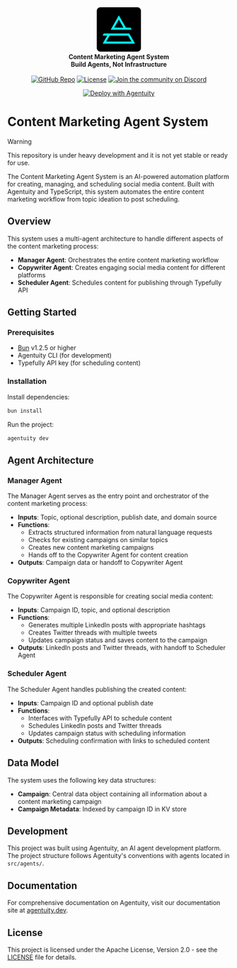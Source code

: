 <div align="center">
    <img src="https://raw.githubusercontent.com/agentuity/agent-social-marketing/main/.github/Agentuity.png" alt="Agentuity" width="100"/> <br/>
    <strong>Content Marketing Agent System</strong> <br/>
    <strong>Build Agents, Not Infrastructure</strong> <br/>
<br />
<a href="https://github.com/agentuity/agent-social-marketing"><img alt="GitHub Repo" src="https://img.shields.io/badge/GitHub-Marketing-blue"></a>
<a href="https://github.com/agentuity/agent-social-marketing/blob/main/LICENSE.md"><img alt="License" src="https://badgen.now.sh/badge/license/Apache-2.0"></a>
<a href="https://discord.gg/vtn3hgUfuc"><img alt="Join the community on Discord" src="https://img.shields.io/discord/1332974865371758646.svg?style=flat"></a>

[![Deploy with Agentuity](https://app.agentuity.com/img/deploy.svg)](https://app.agentuity.com/deploy)
</div>
</div>

# Content Marketing Agent System

> [!WARNING]  
> This repository is under heavy development and it is not yet stable or ready for use.

The Content Marketing Agent System is an AI-powered automation platform for creating, managing, and scheduling social media content. Built with Agentuity and TypeScript, this system automates the entire content marketing workflow from topic ideation to post scheduling.

## Overview

This system uses a multi-agent architecture to handle different aspects of the content marketing process:

- **Manager Agent**: Orchestrates the entire content marketing workflow
- **Copywriter Agent**: Creates engaging social media content for different platforms
- **Scheduler Agent**: Schedules content for publishing through Typefully API

## Getting Started

### Prerequisites

- [Bun](https://bun.sh) v1.2.5 or higher
- Agentuity CLI (for development)
- Typefully API key (for scheduling content)

### Installation

Install dependencies:

```bash
bun install
```

Run the project:

```bash
agentuity dev
```

## Agent Architecture

### Manager Agent

The Manager Agent serves as the entry point and orchestrator of the content marketing process:

- **Inputs**: Topic, optional description, publish date, and domain source
- **Functions**:
  - Extracts structured information from natural language requests
  - Checks for existing campaigns on similar topics
  - Creates new content marketing campaigns
  - Hands off to the Copywriter Agent for content creation
- **Outputs**: Campaign data or handoff to Copywriter Agent

### Copywriter Agent

The Copywriter Agent is responsible for creating social media content:

- **Inputs**: Campaign ID, topic, and optional description
- **Functions**:
  - Generates multiple LinkedIn posts with appropriate hashtags
  - Creates Twitter threads with multiple tweets
  - Updates campaign status and saves content to the campaign
- **Outputs**: LinkedIn posts and Twitter threads, with handoff to Scheduler Agent

### Scheduler Agent

The Scheduler Agent handles publishing the created content:

- **Inputs**: Campaign ID and optional publish date
- **Functions**:
  - Interfaces with Typefully API to schedule content
  - Schedules LinkedIn posts and Twitter threads
  - Updates campaign status with scheduling information
- **Outputs**: Scheduling confirmation with links to scheduled content

## Data Model

The system uses the following key data structures:

- **Campaign**: Central data object containing all information about a content marketing campaign
- **Campaign Metadata**: Indexed by campaign ID in KV store

## Development

This project was built using Agentuity, an AI agent development platform. The project structure follows Agentuity's conventions with agents located in `src/agents/`.

## Documentation

For comprehensive documentation on Agentuity, visit our documentation site at [agentuity.dev](https://agentuity.dev).

## License

This project is licensed under the Apache License, Version 2.0 - see the [LICENSE](LICENSE.md) file for details.
